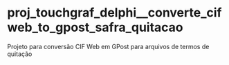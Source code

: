 # proj_touchgraf_delphi__converte_cifweb_to_gpost_safra_quitacao
Projeto para conversão CIF Web em GPost para arquivos de termos de quitação
